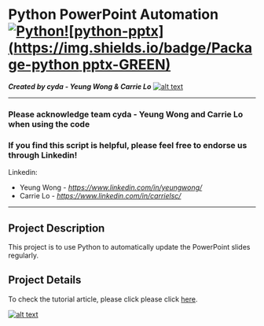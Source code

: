 # Python PowerPoint Automation [![Python](https://img.shields.io/badge/Program-Python-BLUE)](https://blog.cyda.hk/)[![python-pptx](https://img.shields.io/badge/Package-python pptx-GREEN)](https://cydalytics.blogspot.com/)
*<b>Created by cyda - Yeung Wong & Carrie Lo</b>*
[![alt text](https://2.bp.blogspot.com/-JDCofS2Pvic/WxQCv_XstyI/AAAAAAAAABM/rWHKnG4ItnMULgmO_tWAuGTNL6kAexJlACK4BGAYYCw/s1000/tight%2Bbanner.png)](https://blog.cyda.hk/)

---------------------------------------------------------------------------------------------
### Please acknowledge <b>team cyda - Yeung Wong and Carrie Lo</b> when using the code

### If you find this script is helpful, please feel free to endorse us through Linkedin!
Linkedin:

* Yeung Wong - *https://www.linkedin.com/in/yeungwong/*
* Carrie Lo - *https://www.linkedin.com/in/carrielsc/*
---------------------------------------------------------------------------------------------
## Project Description
This project is to use Python to automatically update the PowerPoint slides regularly.

## Project Details
To check the tutorial article, please click please click [here](https://towardsdatascience.com/use-python-to-automate-the-powerpoint-update-4a385acf1243?sk=13bfc8fa3dbbe98e94784de4e42ca245).

[![alt text](https://cdn-images-1.medium.com/max/800/1*T5hoUO7SBPn1DCbUKAS5bA.png)](https://towardsdatascience.com/use-python-to-automate-the-powerpoint-update-4a385acf1243?sk=13bfc8fa3dbbe98e94784de4e42ca245)
